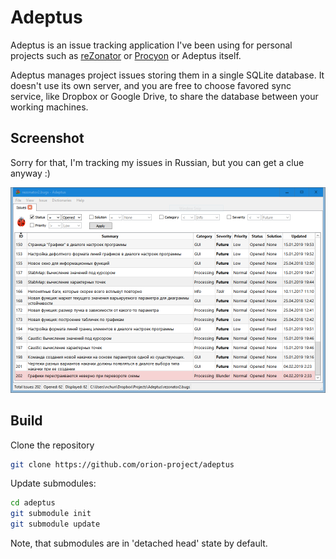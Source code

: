 # Adeptus

Adeptus is an issue tracking application I've been using for personal projects such as [reZonator](https://github.com/orion-project/rezonator2) or [Procyon](https://github.com/orion-project/procyon) or Adeptus itself.

Adeptus manages project issues storing them in a single SQLite database. It doesn't use its own server, and you are free to choose favored sync service, like Dropbox or Google Drive, to share the database between your working machines.

## Screenshot

Sorry for that, I'm tracking my issues in Russian, but you can get a clue anyway :) 

![Main Window](./img/screen/main_window.png)

## Build

Clone the repository

```bash
git clone https://github.com/orion-project/adeptus
```

Update submodules:

```bash
cd adeptus
git submodule init
git submodule update
```

Note, that submodules are in 'detached head' state by default.

